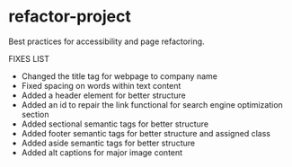 # refactor-project
Best practices for accessibility and page refactoring.

FIXES LIST
- Changed the title tag for webpage to company name
- Fixed spacing on words within text content
- Added a header element for better structure
- Added an id to repair the link functional for search engine optimization section
- Added sectional semantic tags for better structure
- Added footer semantic tags for better structure and assigned class
- Added aside semantic tags for better structure
- Added alt captions for major image content